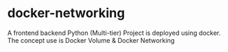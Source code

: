 # docker-networking
A frontend backend Python (Multi-tier) Project is deployed using docker. The concept use is Docker Volume &amp; Docker Networking
